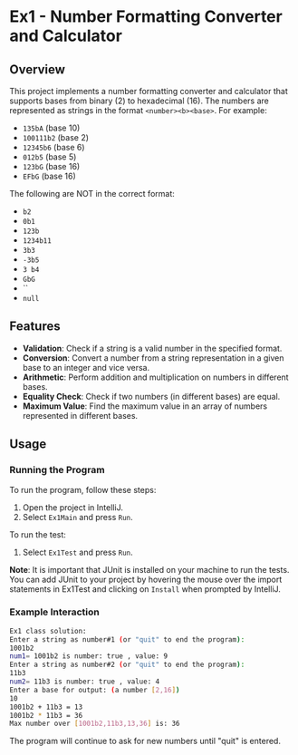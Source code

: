 # Ex1 - Number Formatting Converter and Calculator

## Overview

This project implements a number formatting converter and calculator that supports bases from binary (2) to hexadecimal (16). The numbers are represented as strings in the format `<number><b><base>`. For example:
- `135bA` (base 10)
- `100111b2` (base 2)
- `12345b6` (base 6)
- `012b5` (base 5)
- `123bG` (base 16)
- `EFbG` (base 16)

The following are NOT in the correct format:
- `b2`
- `0b1`
- `123b`
- `1234b11`
- `3b3`
- `-3b5`
- `3 b4`
- `GbG`
- ``
- `null`

## Features

- **Validation**: Check if a string is a valid number in the specified format.
- **Conversion**: Convert a number from a string representation in a given base to an integer and vice versa.
- **Arithmetic**: Perform addition and multiplication on numbers in different bases.
- **Equality Check**: Check if two numbers (in different bases) are equal.
- **Maximum Value**: Find the maximum value in an array of numbers represented in different bases.

## Usage

### Running the Program

To run the program, follow these steps:

1. Open the project in IntelliJ.
2. Select `Ex1Main` and press `Run`.

To run the test:

1. Select `Ex1Test` and press `Run`.

**Note**: It is important that JUnit is installed on your machine to run the tests. You can add JUnit to your project by hovering the mouse over the import statements in Ex1Test and clicking on `Install` when prompted by IntelliJ.


### Example Interaction

```sh
Ex1 class solution:
Enter a string as number#1 (or "quit" to end the program): 
1001b2
num1= 1001b2 is number: true , value: 9
Enter a string as number#2 (or "quit" to end the program): 
11b3
num2= 11b3 is number: true , value: 4
Enter a base for output: (a number [2,16])
10
1001b2 + 11b3 = 13
1001b2 * 11b3 = 36
Max number over [1001b2,11b3,13,36] is: 36
```
The program will continue to ask for new numbers until "quit" is entered.
